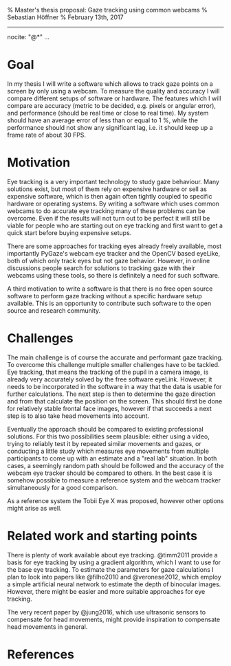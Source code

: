 % Master's thesis proposal: Gaze tracking using common webcams
% Sebastian Höffner
% February 13th, 2017

---
nocite: "@*"
...

# Goal

In my thesis I will write a software which allows to track gaze points on a
screen by only using a webcam. To measure the quality and accuracy I will
compare different setups of software or hardware. The features which I will
compare are accuracy (metric to be decided, e.g. pixels or angular error), and
performance (should be real time or close to real time). My system should have an
average error of less than or equal to 1 %, while the performance should not
show any significant lag, i.e. it should keep up a frame rate of about 30 FPS.

# Motivation

Eye tracking is a very important technology to study gaze behaviour. Many
solutions exist, but most of them rely on expensive hardware or sell as
expensive software, which is then again often tightly coupled to specific
hardware or operating systems. By writing a software which uses common webcams
to do accurate eye tracking many of these problems can be overcome. Even if the
results will not turn out to be perfect it will still be viable for people who
are starting out on eye tracking and first want to get a quick start before
buying expensive setups.

There are some approaches for tracking eyes already freely available, most
importantly PyGaze's webcam eye tracker and the OpenCV based eyeLike, both of
which only track eyes but not gaze behavior. However, in online discussions
people search for solutions to tracking gaze with their webcams using these
tools, so there is definitely a need for such software.

A third motivation to write a software is that there is no free open source
software to perform gaze tracking without a specific hardware setup available.
This is an opportunity to contribute such software to the open source and
research community.

# Challenges

The main challenge is of course the accurate and performant gaze tracking. To
overcome this challenge multiple smaller challenges have to be tackled. Eye
tracking, that means the tracking of the pupil in a camera image, is already
very accurately solved by the free software eyeLink. However, it needs to be
incorporated in the software in a way that the data is usable for further
calculations. The next step is then to determine the gaze direction and from
that calculate the position on the screen. This should first be done for
relatively stable frontal face images, however if that succeeds a next step is
to also take head movements into account.

Eventually the approach should be compared to existing professional solutions.
For this two possibilities seem plausible: either using a video, trying to
reliably test it by repeated similar movements and gazes, or conducting a little
study which measures eye movements from multiple participants to come up with an
estimate and a "real lab" situation. In both cases, a seemingly random path should
be followed and the accuracy of the webcam eye tracker should be compared to
others. In the best case it is somehow possible to measure a reference system
and the webcam tracker simultaneously for a good comparison.

As a reference system the Tobii Eye X was proposed, however other options might
arise as well.

# Related work and starting points

There is plenty of work available about eye tracking. @timm2011 provide a
basis for eye tracking by using a gradient algorithm, which I want to use for
the base eye tracking. To estimate the parameters for gaze calculations I plan
to look into papers like @filho2010 and @veronese2012, which employ a simple
artificial neural network to estimate the depth of binocular images. However,
there might be easier and more suitable approaches for eye tracking.

The very recent paper by @jung2016, which use ultrasonic sensors to compensate
for head movements, might provide inspiration to compensate head movements in
general.

# References
